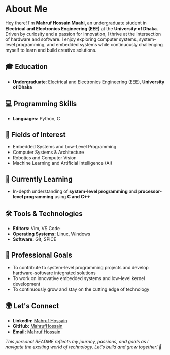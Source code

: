 # About Me  

Hey there! I'm **Mahruf Hossain Maahi**, an undergraduate student in **Electrical and Electronics Engineering (EEE)** at the **University of Dhaka**. Driven by curiosity and a passion for innovation, I thrive at the intersection of hardware and software. I enjoy exploring computer systems, system-level programming, and embedded systems while continuously challenging myself to learn and build creative solutions.  



## 🎓 Education  
- **Undergraduate**: Electrical and Electronics Engineering (EEE), **University of Dhaka**  



## 💻 Programming Skills  
- **Languages:** Python, C 



## 🔬 Fields of Interest  
- Embedded Systems and Low-Level Programming  
- Computer Systems & Architecture
- Robotics and Computer Vision  
- Machine Learning and Artificial Intelligence (AI) 



## 🌱 Currently Learning  
- In-depth understanding of **system-level programming** and **processor-level programming** using **C and C++**  




## 🛠 Tools & Technologies  
- **Editors:** Vim, VS Code  
- **Operating Systems:** Linux, Windows  
- **Software:** Git, SPICE  



## 💼 Professional Goals  
- To contribute to system-level programming projects and develop hardware-software integrated solutions  
- To work on innovative embedded systems and low-level kernel development  
- To continuously grow and stay on the cutting edge of technology  


## 🌍 Let's Connect  
- **LinkedIn:** [Mahruf Hossain](https://www.linkedin.com/in/mahruf-hossain-4804a7221/)  
- **GitHub:** [MahrufHossain](https://github.com/MahrufHossain)  
- **Email:** [Mahruf Hossain](mailto:mahrufhossain97@gmail.com)  



*This personal README reflects my journey, passions, and goals as I navigate the exciting world of technology. Let's build and grow together! 🚀*  

